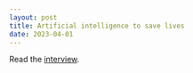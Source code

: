 ```yaml
---
layout: post
title: Artificial intelligence to save lives
date: 2023-04-01
---
```


Read the [interview][urv-news].


[urv-news]: https://cloudskin.eu/assets/deliverables/Fet-a-Tarragona_Num58_Mar-Abr2023_IA-per-salvar-vides.pdf